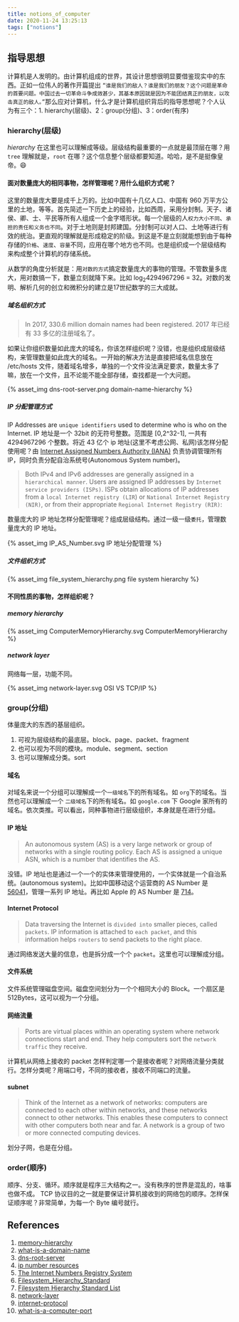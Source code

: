 ```yaml
---
title: notions_of_computer
date: 2020-11-24 13:25:13
tags: ["notions"]
---
```


##  指导思想

   计算机是人发明的。由计算机组成的世界，其设计思想很明显要借鉴现实中的东西。正如一位伟人的著作开篇提出 `“谁是我们的敌人？谁是我们的朋友？这个问题是革命的首要问题。中国过去一切革命斗争成效甚少，其基本原因就是因为不能团结真正的朋友，以攻击真正的敌人。”`那么应对计算机，什么才是计算机组织背后的指导思想呢？个人认为有三个：1. hierarchy(层级)、2：group(分组)、3：order(有序)

###  hierarchy(层级)

  *hierarchy* 在这里也可以理解成等级。层级结构最重要的一点就是最顶层在哪？用 `tree` 理解就是，`root` 在哪？这个信息整个层级都要知道。哈哈，是不是挺像皇帝。😄

#### 面对数量庞大的相同事物，怎样管理呢？用什么组织方式呢？
   
   这里的数量庞大要是成千上万的。比如中国有十几亿人口、中国有 960 万平方公里的土地，等等。首先简述一下历史上的经验，比如西周，采用分封制。天子、诸侯、卿、士、平民等所有人组成一个金字塔形状。每一个层级的人`权力大小不同`、`承担的责任和义务也不同`。对于土地则是封邦建国。分封制可以对人口、土地等进行有效的统治。更直观的理解就是形成稳定的阶级。到这是不是立刻就能想到由于每种存储的`价格`、`速度`、`容量`不同，应用在哪个地方也不同。也是组织成一个层级结构来构成整个计算机的存储系统。

   从数学的角度分析就是：用`对数的方式`搞定数量庞大的事物的管理。不管数量多庞大，用对数搞一下，数量立刻就降下来。比如 log<sub>2</sub>4294967296 = 32。对数的发明、解析几何的创立和微积分的建立是17世纪数学的三大成就。
   


#####  域名组织方式

> In 2017, 330.6 million domain names had been registered.
> 2017 年已经有 33 多亿的注册域名了。

如果让你组织数量如此庞大的域名，你该怎样组织呢？没错，也是组织成层级结构，来管理数量如此庞大的域名。一开始的解决方法是直接把域名信息放在 /etc/hosts 文件，随着域名增多，单独的一个文件没法满足要求，数量太多了嘛，放在一个文件，且不论能不能全部存储，查找都是一个大问题。

{% asset_img dns-root-server.png domain-name-hierarchy %}

#####  IP 分配管理方式

IP Addresses are `unique identifiers` used to determine who is who on the Internet. 
IP 地址是一个 32bit 的无符号整数。范围是 [0,2^32-1], 一共有 4294967296 个整数。将近 43 亿个 ip 地址(这里不考虑公网、私网)该怎样分配使用呢？由 [Internet Assigned Numbers Authority (IANA)](https://www.iana.org/numbers) 负责协调管理所有 IP，同时负责分配自治系统号(Autonomous System number)。
> Both IPv4 and IPv6 addresses are generally assigned in a `hierarchical manner`. Users are assigned IP addresses by `Internet service providers (ISPs)`. ISPs obtain allocations of IP addresses from a `local Internet registry (LIR`) or `National Internet Registry (NIR)`, or from their appropriate `Regional Internet Registry (RIR)`:

数量庞大的 IP 地址怎样分配管理呢？组成层级结构。通过一级一级`委托`，管理数量庞大的 IP 地址。

{% asset_img IP_AS_Number.svg IP 地址分配管理 %}


##### 文件组织方式

{% asset_img file_system_hierarchy.png file system hierarchy %}

#### 不同性质的事物，怎样组织呢？

#####  memory hierarchy

   {% asset_img ComputerMemoryHierarchy.svg ComputerMemoryHierarchy %}

#####  network layer

  网络每一层，功能不同。

  {%  asset_img network-layer.svg OSI VS TCP/IP %}



###  group(分组)
  体量庞大的东西的基层组织。
  1. 可视为层级结构的最底层。block、page、packet、fragment
  2. 也可以视为不同的模块。module、segment、section
  3. 也可以理解成分类。sort

  ####  域名

  对域名来说一个分组可以理解成一个`一级域名`下的所有域名。如 `org`下的域名。当然也可以理解成一个 `二级域名`下的所有域名。如 `google.com` 下 Google 家所有的域名。依次类推。可以看出，同种事物进行层级组织，本身就是在进行分组。

  #### IP 地址
  > An autonomous system (AS) is a very large network or group of networks with a single routing policy. Each AS is assigned a unique ASN, which is a number that identifies the AS.

  没错。IP 地址也是通过一个一个的实体来管理使用的，一个实体就是一个自治系统。(autonomous system)。比如中国移动这个运营商的 AS Number 是 [56041](https://ipinfo.io/AS56041)，管理一系列 IP 地址。再比如 Apple 的 AS Number 是 [714](https://ipinfo.io/AS714)。

  #### Internet Protocol

  >  Data traversing the Internet is `divided into` smaller pieces, called `packets`. IP information is attached to `each packet`, and this information helps `routers` to send packets to the right place.

  通过网络发送大量的信息，也是拆分成一个个 `packet`。这里也可以理解成分组。

  #### 文件系统

  文件系统管理磁盘空间。磁盘空间划分为一个个相同大小的 Block。一个扇区是 512Bytes，这可以视为一个分组。

  ####  网络流量
  
  > Ports are virtual places within an operating system where network connections start and end. They help computers sort the `network traffic` they receive.

  计算机从网络上接收的 packet 怎样判定哪一个是接收者呢？对网络流量分类就行。怎样分类呢？用端口号，不同的接收者，接收不同端口的流量。

  ####  subnet

  > Think of the Internet as a network of networks: computers are connected to each other within networks, and these networks connect to other networks. This enables these computers to connect with other computers both near and far.
  > A network is a group of two or more connected computing devices. 

  划分子网，也是在分组。



###  order(顺序)
  
  顺序、分支、循环。顺序就是程序三大结构之一。没有秩序的世界是混乱的，啥事也做不成。
  TCP 协议目的之一就是要保证计算机接收到的网络包的顺序。怎样保证顺序呢？非常简单，为每一个 Byte 编号就行。


## References

1. [memory-hierarchy](https://www.geeksforgeeks.org/memory-hierarchy-design-and-its-characteristics/)
2. [what-is-a-domain-name](https://www.cloudflare.com/learning/dns/glossary/what-is-a-domain-name/)
3. [dns-root-server](https://www.cloudflare.com/learning/dns/glossary/dns-root-server/)
4. [ip number resources](https://www.iana.org/numbers)
5. [The Internet Numbers Registry System](https://tools.ietf.org/html/rfc7020)
6. [Filesystem_Hierarchy_Standard](https://en.wikipedia.org/wiki/Filesystem_Hierarchy_Standard)
7. [Filesystem Hierarchy Standard List](https://www.pathname.com/fhs/2.2/)
8. [network-layer](https://www.cloudflare.com/learning/network-layer/what-is-the-network-layer/)
9. [internet-protocol](https://www.cloudflare.com/learning/network-layer/internet-protocol/)
10. [what-is-a-computer-port](https://www.cloudflare.com/learning/network-layer/what-is-a-computer-port/)
